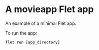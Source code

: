 # A movieapp Flet app

An example of a minimal Flet app.

To run the app:

```
flet run [app_directory]
```
